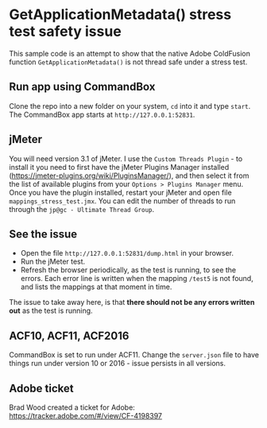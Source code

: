 # GetApplicationMetadata() stress test safety issue
This sample code is an attempt to show that the native Adobe ColdFusion function `GetApplicationMetadata()` is not thread safe under a stress test.

## Run app using CommandBox
Clone the repo into a new folder on your system, `cd` into it and type `start`.
The CommandBox app starts at `http://127.0.0.1:52831`.

## jMeter
You will need version 3.1 of jMeter.
I use the `Custom Threads Plugin` - to install it you need to first have the jMeter Plugins Manager installed (https://jmeter-plugins.org/wiki/PluginsManager/), and then select it from the list of available plugins from your `Options > Plugins Manager` menu.
Once you have the plugin installed, restart your jMeter and open file `mappings_stress_test.jmx`.
You can edit the number of threads to run through the `jp@gc - Ultimate Thread Group`.

## See the issue
- Open the file `http://127.0.0.1:52831/dump.html` in your browser.
- Run the jMeter test.
- Refresh the browser periodically, as the test is running, to see the errors. Each error line is written when the mapping `/test5` is not found, and lists the mappings at that moment in time.

The issue to take away here, is that **there should not be any errors written out** as the test is running.

## ACF10, ACF11, ACF2016
CommandBox is set to run under ACF11. Change the `server.json` file to have things run under version 10 or 2016 - issue persists in all versions.

## Adobe ticket
Brad Wood created a ticket for Adobe:
https://tracker.adobe.com/#/view/CF-4198397

